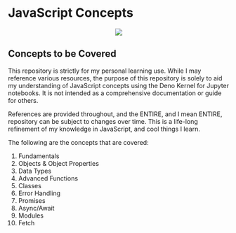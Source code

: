 # JavaScript Concepts

<div align="center">
    <img src="0_assets/profile.PNG"></img>
</div>

## Concepts to be Covered

This repository is strictly for my personal learning use. While I may reference various resources, the purpose of this repository is solely to aid my understanding of JavaScript concepts using the Deno Kernel for Jupyter notebooks. It is not intended as a comprehensive documentation or guide for others.

References are provided throughout, and the ENTIRE, and I mean ENTIRE, repository can be subject to changes over time. This is a life-long refinement of my knowledge in JavaScript, and cool things I learn.

The following are the concepts that are covered:

1. Fundamentals
2. Objects & Object Properties
3. Data Types
4. Advanced Functions
5. Classes
6. Error Handling 
7. Promises
8. Async/Await
9. Modules
10. Fetch

